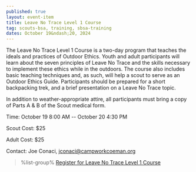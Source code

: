 ```yaml
---
published: true
layout: event-item
title: Leave No Trace Level 1 Course
tag: scouts-bsa, training, sbsa-training
dates: October 19&ndash;20, 2024
---
```


The Leave No Trace Level 1 Course is a two-day program that teaches the ideals and practices of Outdoor Ethics. Youth and adult participants will learn about the seven principles of Leave No Trace and the skills necessary to implement these ethics while in the outdoors. The course also includes basic teaching techniques and, as such, will help a scout to serve as an Outdoor Ethics Guide. Participants should be prepared for a short backpacking trek, and a brief presentation on a Leave No Trace topic.

In addition to weather-appropriate attire, all participants must bring a copy of Parts A & B of the Scout medical form.

Time: October 19 8:00 AM -- October 20 4:30 PM

Scout Cost: $25

Adult Cost: $25

Contact: Joe Conaci, [jconaci@campworkcoeman.org](mailto:jconaci@campworkcoeman.org)

> %list-group%
> <a href="https://scoutingevent.com/066-80445" class="list-group-item">Register for Leave No Trace Level 1 Course</a>
